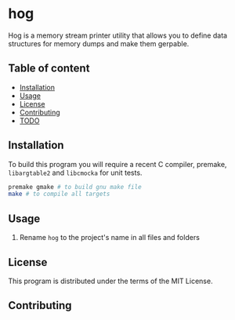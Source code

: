 # hog

Hog is a memory stream printer utility that allows you to define data structures for memory dumps and make them gerpable.

## Table of content

- [Installation](#Installation)
- [Usage](#Usage)
- [License](#License)
- [Contributing](#Contributing)
- [TODO](#TODO)

## Installation

To build this program you will require a recent C compiler, premake, `libargtable2` and `libcmocka` for unit tests.

```sh
premake gmake # to build gnu make file 
make # to compile all targets 
```

## Usage

1) Rename `hog` to the project's name in all files and folders 

## License

This program is distributed under the terms of the MIT License.

## Contributing

